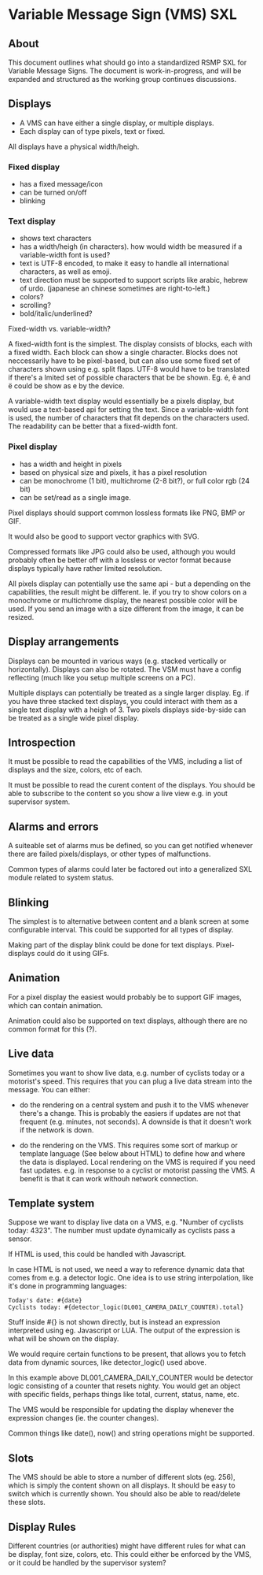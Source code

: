 # Variable Message Sign (VMS) SXL

## About
This document outlines what should go into a standardized RSMP SXL for Variable Message Signs.
The document is work-in-progress, and will be expanded and structured as the working group continues discussions.


## Displays
- A VMS can have either a single display, or multiple displays.
- Each display can of type pixels, text or fixed.

All displays have a physical width/heigh.

### Fixed display
- has a fixed message/icon
- can be turned on/off
- blinking

### Text display
- shows text characters
- has a width/heigh (in characters). how would width be measured if a variable-width font is used?
- text is UTF-8 encoded, to make it easy to handle all international characters, as well as emoji.
- text direction must be supported to support scripts like arabic, hebrew of urdo. (japanese an chinese sometimes are right-to-left.)
- colors?
- scrolling?
- bold/italic/underlined?

Fixed-width vs. variable-width?

A fixed-width font is the simplest. The display consists of blocks, each with a fixed width. Each block can show a single character. Blocks does not neccessarily have to be pixel-based, but can also use some fixed set of characters shown using e.g. split flaps. UTF-8 would have to be translated if there's a lmited set of possible characters that be be shown. Eg. é, ê and ë could be show as e by the device.

A variable-width text display would essentially be a pixels display, but would use a text-based api for setting the text. Since a variable-width font is used, the number of characters that fit depends on the characters used. The readability can be better that a fixed-width font.

### Pixel display
- has a width and height in pixels
- based on physical size and pixels, it has a pixel resolution
- can be monochrome (1 bit), multichrome (2-8 bit?), or full color rgb (24 bit)
- can be set/read as a single image.

Pixel displays should support common lossless formats like PNG, BMP or GIF.

It would also be good to support vector graphics with SVG.

Compressed formats like JPG could also be used, although you would probably often be better off with a lossless or vector format because displays typically have rather limited resolution.

All pixels display can potentially use the same api - but a depending on the capabilities, the result might be different. Ie. if you try to show colors on a monochrome or multichrome display, the nearest possible color will be used. If you send an image with a size different from the image, it can be resized.

## Display arrangements
Displays can be mounted in various ways (e.g. stacked vertically or horizontally). Displays can also be rotated. The VSM must have a config reflecting (much like you setup multiple screens on a PC).

Multiple displays can potentially be treated as a single larger display. Eg. if you have three stacked text displays, you could interact with them as a single text display with a heigh of 3. Two pixels displays side-by-side can be treated as a single wide pixel display.

## Introspection
It must be possible to read the capabilities of the VMS, including a list of displays and the size, colors, etc of each.

It must be possible to read the curent content of the displays. You should be able to subscribe to the content so you show a live view e.g. in yout supervisor system.

## Alarms and errors
A suiteable set of alarms mus be defined, so you can get notified whenever there are failed pixels/displays, or other types of malfunctions.

Common types of alarms could later be factored out into a generalized SXL module related to system status.

## Blinking
The simplest is to alternative between content and a blank screen at some configurable interval. This could be supported for all types of display.

Making part of the display blink could be done for text displays. Pixel-displays could do it using GIFs.

## Animation
For a pixel display the easiest would probably be to support GIF images, which can contain animation.

Animation could also be supported on text displays, although there are no common format for this (?).

## Live data
Sometimes you want to show live data, e.g. number of cyclists today or a motorist's speed. This requires that you can plug a live data stream into the message. You can either:
- do the rendering on a central system and push it to the VMS whenever there's a change. This is probably the easiers if updates are not that frequent (e.g. minutes, not seconds). A downside is that it doesn't work if the network is down.

- do the rendering on the VMS. This requires some sort of markup or template language (See below about HTML) to define how and where the data is displayed. Local rendering on the VMS is required if you need fast updates. e.g. in response to a cyclist or motorist passing the VMS. A benefit is that it can work withouh network connection.

## Template system
Suppose we want to display live data on a VMS, e.g. "Number of cyclists today: 4323". The number must update dynamically as cyclists pass a sensor.

If HTML is used, this could be handled with Javascript.

In case HTML is not used, we need a way to reference dynamic data that comes from e.g. a detector logic. One idea is to use string interpolation, like it's done in programming languages:

```
Today's date: #{date}
Cyclists today: #{detector_logic(DL001_CAMERA_DAILY_COUNTER).total}
```

Stuff inside #{} is not shown directly, but is instead an expression interpreted using eg. Javascript or LUA. The output of the expression is what will be shown on the display.

We would require certain functions to be present, that allows you to fetch data from dynamic sources, like detector_logic() used above.

In this example above DL001_CAMERA_DAILY_COUNTER would be detector logic consisting of a counter that resets nighty. You would get an object with specific fields, perhaps things like total, current, status, name, etc.

The VMS would be responsible for updating the display whenever the expression changes (ie. the counter changes).

Common things like date(), now() and string operations might be supported.

## Slots
The VMS should be able to store a  number of different slots (eg. 256), which is simply the content shown on all displays. It should be easy to switch which is currently shown. You should also be able to read/delete these slots.

## Display Rules
Different countries (or authorities) might have different rules for what can be display, font size, colors, etc. This could either be enforced by the VMS, or it could be handled by the supervisor system?

